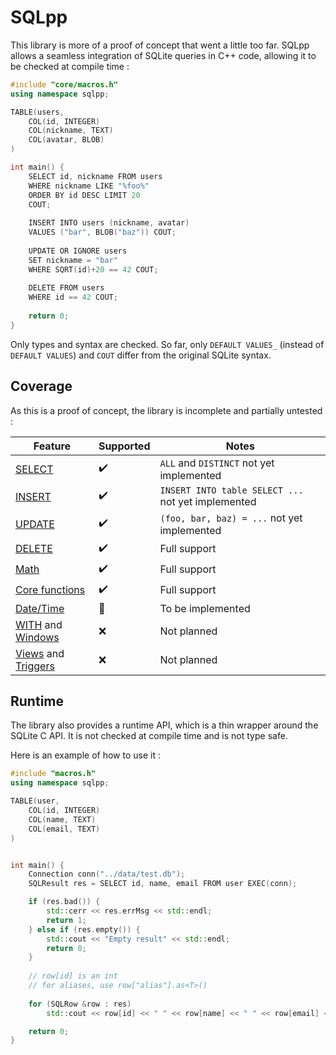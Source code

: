 # SQLpp

This library is more of a proof of concept that went a little too far.
SQLpp allows a seamless integration of SQLite queries in C++ code, allowing it to be checked at compile time :
```cpp
#include "core/macros.h"
using namespace sqlpp;

TABLE(users,
    COL(id, INTEGER)
    COL(nickname, TEXT)
    COL(avatar, BLOB)
)

int main() {
    SELECT id, nickname FROM users
    WHERE nickname LIKE "%foo%"
    ORDER BY id DESC LIMIT 20
    COUT;
    
    INSERT INTO users (nickname, avatar)
    VALUES ("bar", BLOB("baz")) COUT;
    
    UPDATE OR IGNORE users
    SET nickname = "bar"
    WHERE SQRT(id)+20 == 42 COUT;
    
    DELETE FROM users
    WHERE id == 42 COUT;
    
    return 0;
}
```

Only types and syntax are checked. So far, only `DEFAULT VALUES_` (instead of `DEFAULT VALUES`) and `COUT` differ from the original SQLite syntax.

## Coverage

As this is a proof of concept, the library is incomplete and partially untested :

| Feature                                                                                                              | Supported   | Notes                                              |
|----------------------------------------------------------------------------------------------------------------------|-------------|----------------------------------------------------|
| [SELECT](https://www.sqlite.org/lang_select.html)                                                                    | ✔️          | `ALL` and `DISTINCT` not yet implemented           |
| [INSERT](https://www.sqlite.org/lang_insert.html)                                                                    | ✔️          | `INSERT INTO table SELECT ...` not yet implemented |
| [UPDATE](https://www.sqlite.org/lang_update.html)                                                                    | ✔️          | `(foo, bar, baz) = ...` not yet implemented        |
| [DELETE](https://www.sqlite.org/lang_delete.html)                                                                    | ✔️          | Full support                                       |
| [Math](https://www.sqlite.org/lang_mathfunc.html)                                                                    | ✔️          | Full support                                       |
| [Core functions](https://www.sqlite.org/lang_corefunc.html)                                                          | ✔️          | Full support                                       |
| [Date/Time](https://www.sqlite.org/lang_datefunc.html)                                                               | 🚧          | To be implemented                                  |
| [WITH](https://www.sqlite.org/lang_with.html) and [Windows](https://www.sqlite.org/windowfunctions.html)             | ❌           | Not planned                                        |
| [Views](https://www.sqlite.org/lang_createview.html) and [Triggers](https://www.sqlite.org/lang_createtrigger.html)  | ❌           | Not planned                                        |

## Runtime

The library also provides a runtime API, which is a thin wrapper around the SQLite C API.
It is not checked at compile time and is not type safe.

Here is an example of how to use it :
```cpp
#include "macros.h"
using namespace sqlpp;

TABLE(user,
    COL(id, INTEGER)
    COL(name, TEXT)
    COL(email, TEXT)
)


int main() {
    Connection conn("../data/test.db");
    SQLResult res = SELECT id, name, email FROM user EXEC(conn);

    if (res.bad()) {
        std::cerr << res.errMsg << std::endl;
        return 1;
    } else if (res.empty()) {
        std::cout << "Empty result" << std::endl;
        return 0;
    }
    
    // row[id] is an int
    // for aliases, use row["alias"].as<T>()
    
    for (SQLRow &row : res)
        std::cout << row[id] << " " << row[name] << " " << row[email] << std::endl;

    return 0;
}
```
